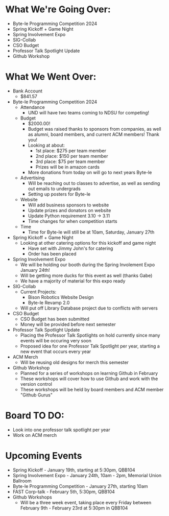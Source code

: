 # What We're Going Over:
- Byte-le Programming Competition 2024
- Spring Kickoff + Game Night
- Spring Involvement Expo
- SIG-Collab
- CSO Budget
- Professor Talk Spotlight Update
- Github Workshop

# What We Went Over:
- Bank Account
    - $841.57
- Byte-le Programming Competition 2024
    - Attendance
        - UND will have two teams coming to NDSU for competing!
    - Budget
        - $2000.00!
        - Budget was raised thanks to sponsors from companies, as well as alumni, board members, and current ACM members! Thank you!
        - Looking at about:
            - 1st place: $275 per team member
            - 2nd place: $150 per team member
            - 3rd place: $75 per team member
            - Prizes will be in amazon cards
        - More donations from today on will go to next years Byte-le
    - Advertising
        - Will be reaching out to classes to advertise, as well as sending out emails to undergrads
        - Setting up posters for Byte-le
    - Website
        - Will add business sponsors to website
        - Update prizes and donators on website
        - Update Python requirement 3.10 -> 3.11
        - Time changes for when competition starts
    - Time
        - Time for Byte-le will still be at 10am, Saturday, January 27th
- Spring Kickoff + Game Night
    - Looking at other catering options for this kickoff and game night
        - Have set with Jimmy John's for catering
        - Order has been placed
- Spring Involvement Expo
    - We will be holding our booth during the Spring Involement Expo January 24th!
    - Will be getting more ducks for this event as well (thanks Gabe)
    - We have a majority of material for this expo ready
- SIG-Collab
    - Current Projects:
        - Bison Robotics Website Design
        - Byte-le Revamp 2.0
    - Will put off Library Database project due to conflicts with servers
- CSO Budget
    - CSO Budget has been submitted
    - Money will be provided before next semester
- Professor Talk Spotlight Update
    - Placing the Professor Talk Spotlights on hold currently since many events will be occuring very soon
    - Proposed idea for one Professor Talk Spotlight per year, starting a new event that occurs every year
- ACM Merch
    - Will be reusing old designs for merch this semester
- Github Workshop
    - Planned for a series of workshops on learning Github in February
    - These workshops will cover how to use Github and work with the version control
    - These workshops will be held by board members and ACM member "Github Gurus"


# Board TO DO:  
- Look into one professor talk spotlight per year
- Work on ACM merch

# Upcoming Events
- Spring Kickoff - January 19th, starting at 5:30pm, QBB104
- Spring Involvement Expo - January 24th, 10am - 2pm, Memorial Union Ballroom
- Byte-le Programming Competition - January 27th, starting 10am
- FAST Corp-talk - February 5th, 5:30pm, QBB104
- Github Workshops
    - Will be a three week event, taking place every Friday between February 9th - February 23rd at 5:30pm in QBB104
